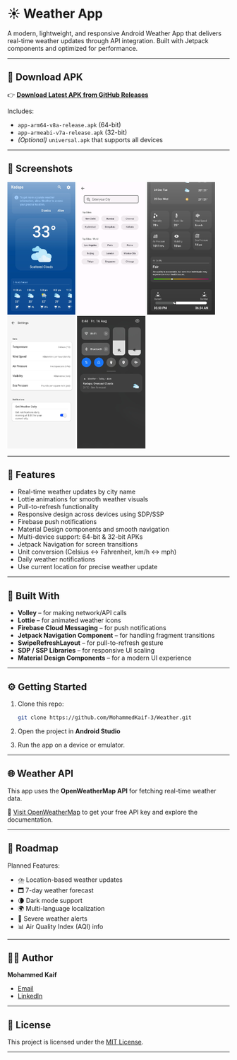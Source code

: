 # ☀️ Weather App

A modern, lightweight, and responsive Android Weather App that delivers real-time weather updates through API integration. Built with Jetpack components and optimized for performance.

---

## 📲 Download APK

👉 **[Download Latest APK from GitHub Releases](https://github.com/MohammedKaif-3/Weather/releases/download/v1.0.0/weather.apk)**

Includes:

* `app-arm64-v8a-release.apk` (64-bit)
* `app-armeabi-v7a-release.apk` (32-bit)
* *(Optional)* `universal.apk` that supports all devices

---

## 📸 Screenshots
<div>
  <img src="screenshots/weather_1.jpg" alt="Img" height="300" />
  <img src="screenshots/weather_3.jpg" alt="Img" height="300" />
  <img src="screenshots/weather_6.jpg" alt="Img" height="300" />
  <img src="screenshots/weather_4.jpg" alt="Img" height="300" />
  <img src="screenshots/weather_5.jpg" alt="Img" height="300" />
</div>


---

## 🌟 Features

* Real-time weather updates by city name
* Lottie animations for smooth weather visuals
* Pull-to-refresh functionality
* Responsive design across devices using SDP/SSP
* Firebase push notifications
* Material Design components and smooth navigation
* Multi-device support: 64-bit & 32-bit APKs
* Jetpack Navigation for screen transitions
* Unit conversion (Celsius ↔ Fahrenheit, km/h ↔ mph)
* Daily weather notifications
* Use current location for precise weather update

---

## 🧰 Built With

* **Volley** – for making network/API calls
* **Lottie** – for animated weather icons
* **Firebase Cloud Messaging** – for push notifications
* **Jetpack Navigation Component** – for handling fragment transitions
* **SwipeRefreshLayout** – for pull-to-refresh gesture
* **SDP / SSP Libraries** – for responsive UI scaling
* **Material Design Components** – for a modern UI experience

---

## ⚙️ Getting Started

1. Clone this repo:

   ```bash
   git clone https://github.com/MohammedKaif-3/Weather.git
   ```

2. Open the project in **Android Studio**

3. Run the app on a device or emulator.

---

## 🌐 Weather API

This app uses the **OpenWeatherMap API** for fetching real-time weather data.

🔗 [Visit OpenWeatherMap](https://openweathermap.org/api) to get your free API key and explore the documentation.

---

## 🚳️ Roadmap

Planned Features:

* ⛈️ Location-based weather updates
* 🗖️ 7-day weather forecast
* 🌘 Dark mode support
* 🌍 Multi-language localization
* 🚨 Severe weather alerts
* 📊 Air Quality Index (AQI) info

---

## 👨‍💻 Author

 **Mohammed Kaif**
* [Email](mailto:mohammedzaif61@gmail.com)
* [LinkedIn](https://www.linkedin.com/in/mohammedkaif003/)

---

## 📄 License

This project is licensed under the [MIT License](LICENSE).

---
